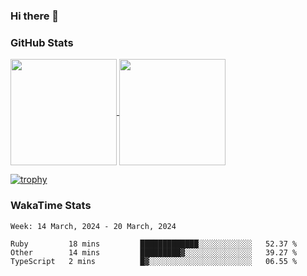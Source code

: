 ### Hi there 👋

### GitHub Stats

<a href="https://github.com/anuraghazra/github-readme-stats">
  <img align="center" height="170px" src="https://github-readme-stats.vercel.app/api/top-langs/?username=tksfjt1024&layout=compact&count_private=true&show_icons=true&show_icons=true&theme=graywhite" />
</a>
<a href="https://github.com/anuraghazra/github-readme-stats">
  <img align="center" height="170px" src="https://github-readme-stats.vercel.app/api?username=tksfjt1024&count_private=true&show_icons=true&show_icons=true&theme=graywhite" />
</a>

[![trophy](https://github-profile-trophy.vercel.app/?username=tksfjt1024)](https://github.com/ryo-ma/github-profile-trophy)

### WakaTime Stats

<!--START_SECTION:waka-->
```text
Week: 14 March, 2024 - 20 March, 2024

Ruby         18 mins         █████████████░░░░░░░░░░░░   52.37 % 
Other        14 mins         █████████▓░░░░░░░░░░░░░░░   39.27 % 
TypeScript   2 mins          █▓░░░░░░░░░░░░░░░░░░░░░░░   06.55 % 
```
<!--END_SECTION:waka-->
